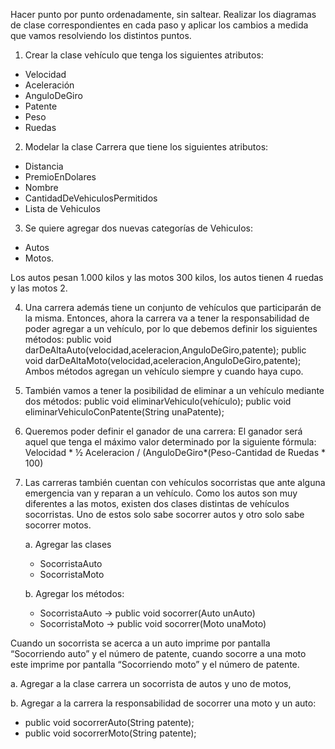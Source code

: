 Hacer punto por punto ordenadamente, sin saltear.
Realizar los diagramas de clase correspondientes en cada paso y aplicar los cambios a medida que vamos resolviendo los distintos puntos.

1. Crear la clase vehículo que tenga los siguientes atributos:
- Velocidad
- Aceleración
- AnguloDeGiro
- Patente
- Peso
- Ruedas

2. Modelar la clase Carrera que tiene los siguientes atributos:
- Distancia
- PremioEnDolares
- Nombre
- CantidadDeVehiculosPermitidos
- Lista de Vehiculos

3. Se quiere agregar dos nuevas categorías de Vehiculos:
- Autos
- Motos.

Los autos pesan 1.000 kilos y las motos 300 kilos, los autos tienen 4 ruedas y las motos 2.

4. Una carrera además tiene un conjunto de vehículos que participarán de la misma. Entonces, ahora la carrera va a 
tener la responsabilidad de poder agregar a un vehículo, por lo que debemos definir los siguientes métodos:
public void darDeAltaAuto(velocidad,aceleracion,AnguloDeGiro,patente);
public void darDeAltaMoto(velocidad,aceleracion,AnguloDeGiro,patente);
Ambos métodos agregan un vehículo siempre y cuando haya cupo.

5. También vamos a tener la posibilidad de eliminar a un vehículo mediante dos métodos:
public void eliminarVehiculo(vehículo);
public void eliminarVehiculoConPatente(String unaPatente);

6. Queremos poder definir el ganador de una carrera:
   El ganador será aquel que tenga el máximo valor determinado por la siguiente fórmula:
   Velocidad * ½ Aceleracion / (AnguloDeGiro*(Peso-Cantidad de Ruedas * 100)

7. Las carreras también cuentan con vehículos socorristas que ante alguna emergencia van y reparan a un vehículo. Como los autos son muy diferentes a las motos, existen dos clases distintas de vehículos socorristas. Uno de estos solo sabe socorrer autos y otro solo sabe socorrer motos.

   a. Agregar las clases 

   - SocorristaAuto
   - SocorristaMoto
   
   b. Agregar los métodos:

   - SocorristaAuto → public void socorrer(Auto unAuto)
   - SocorristaMoto → public void socorrer(Moto unaMoto)

Cuando un socorrista se acerca a un auto imprime por pantalla “Socorriendo auto” y el número de patente, cuando socorre a una moto este imprime por pantalla “Socorriendo moto” y el número de patente.

a. Agregar a la clase carrera un socorrista de autos y uno de motos,

b. Agregar a la carrera la responsabilidad de socorrer una moto y un auto:

- public void socorrerAuto(String patente);
- public void socorrerMoto(String patente);

